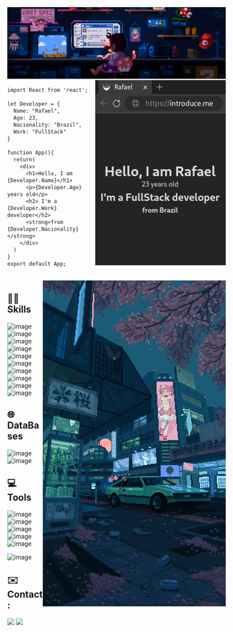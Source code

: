 <img src="./img/mario.gif">

<img src="./img/preview.png" align="right">

```tsx
import React from 'react';

let Developer = {
  Name: "Rafael",
  Age: 23,
  Nacionality: "Brazil",
  Work: "FullStack"
}

function App(){
  return(
    <div>
      <h1>Hello, I am {Developer.Name}</h1>
      <p>{Developer.Age} years old</p>
      <h2> I'm a {Developer.Work} developer</h2>
      <strong>from {Developer.Nacionality}</strong>
    </div>
  )
}
export default App;
```

<br />

<img src="./img/street.gif" align="right">

## 👩‍💻 Skills
![image](https://img.shields.io/badge/Python-3776AB?style=for-the-badge&logo=python&logoColor=white)
![image](https://img.shields.io/badge/Java-ED8B00?style=for-the-badge&logo=CoffeeScript&logoColor=white)
![image](https://img.shields.io/badge/JavaScript-323330?style=for-the-badge&logo=javascript&logoColor=F7DF1E)
![image](https://img.shields.io/badge/TypeScript-007ACC?style=for-the-badge&logo=TypeScript&logoColor=white)
![image](https://img.shields.io/badge/Node.js-43853D?style=for-the-badge&logo=node.js&logoColor=white)
![image](https://img.shields.io/badge/HTML-E34F26?style=for-the-badge&logo=html5&logoColor=white)
![image](https://img.shields.io/badge/CSS-1572B6?style=for-the-badge&logo=css3&logoColor=white)
![image](https://img.shields.io/badge/React_js-20232A?style=for-the-badge&logo=react&logoColor=61DAFB)
![image](https://img.shields.io/badge/React_Native-20232A?style=for-the-badge&logo=react&logoColor=61DAFB)
![image](https://img.shields.io/badge/Tailwind-38B2AC?style=for-the-badge&logo=tailwind-css&logoColor=white)

## 🌐 DataBases
![image](https://img.shields.io/badge/MongoDB-4EA94B?style=for-the-badge&logo=mongodb&logoColor=white)
![image](https://img.shields.io/badge/MySQL-00000F?style=for-the-badge&logo=mysql&logoColor=white)

## 💻 Tools
![image](https://img.shields.io/badge/GIT-E44C30?style=for-the-badge&logo=git&logoColor=white)
![image](https://img.shields.io/badge/Linux-FCC624?style=for-the-badge&logo=linux&logoColor=black)
![image](https://img.shields.io/badge/Visual_Studio_Code-0078D4?style=for-the-badge&logo=visual%20studio%20code&logoColor=white)
![image](https://img.shields.io/badge/Figma-F24E1E?style=for-the-badge&logo=figma&logoColor=white)
![image](https://img.shields.io/badge/NeoVim-%2357A143.svg?&style=for-the-badge&logo=neovim&logoColor=white)

![image](https://img.shields.io/badge/Arch_BTW-1793D1?style=for-the-badge&logo=arch-linux&logoColor=white)

## ✉️ Contact:

[<img src="https://img.shields.io/badge/LinkedIn-0077B5?style=for-the-badge&logo=linkedin&logoColor=white" />](www.linkedin.com/in/rafael-gonçalves-52a146190)
[<img src="https://img.shields.io/badge/email-D14836?style=for-the-badge&logo=Minutemailer&logoColor=white" />](mailto:contato@rafaelgoncalves.tech.com)
